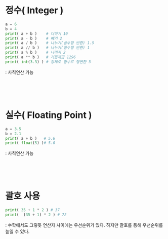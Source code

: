 # 정수( Integer )

```python
a = 6
b = 4
print( a + b )    # 더하기 10
print( a - b )    # 빼기 2
print( a / b )    # 나누기(실수형 반환) 1.5
print( a // b )   # 나누기(정수형 반환) 1
print( a % b )    # 나머지 2
print( a ** b )   # 거듭제곱 1296
print( int(3.3) ) # 강제로 정수로 형변환 3
```
: 사칙연산 가능

<br/><br/><br/>

# 실수( Floating Point )
```python
a = 3.5
b = 2.1
print( a + b )   # 5.6
print( float(5) )# 5.0 
```
: 사칙연산 가능

<br/><br/><br/>

# 괄호 사용
```python
print( 35 + 1 * 2 ) # 37
print(  (35 + 1) * 2 ) # 72
```
: 수학에서도 그렇듯 연산자 사이에는 우선순위가 있다. 하지만 괄호를 통해 우선순위를 높일 수 있다.